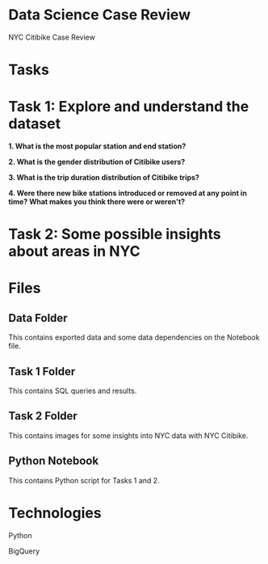 # Data Science Case Review
NYC Citibike
Case Review

# Tasks
# Task 1: Explore and understand the dataset
**1. What is the most popular station and end station?**

**2. What is the gender distribution of Citibike users?**

**3. What is the trip duration distribution of Citibike trips?**

**4. Were there new bike stations introduced or removed at any point in time? What makes you think there were or weren't?**

# Task 2: Some possible insights about areas in NYC

# Files
## Data Folder
This contains exported data and some data dependencies on the Notebook file.

## Task 1 Folder
This contains SQL queries and results.

## Task 2 Folder
This contains images for some insights into NYC data with NYC Citibike.

## Python Notebook
This contains Python script for Tasks 1 and 2.


# Technologies
Python

BigQuery
